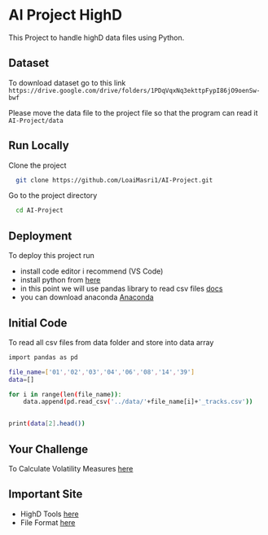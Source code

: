 # AI Project HighD
This Project to handle highD data files using Python.

## Dataset
To download dataset go to this link ```https://drive.google.com/drive/folders/1PDqVqxNq3ekttpFypI86jO9oenSw-bwf```

Please move the data file to the project file so that the program can read it  ```AI-Project/data```

## Run Locally

Clone the project

```bash
  git clone https://github.com/LoaiMasri1/AI-Project.git
```

Go to the project directory

```bash
  cd AI-Project
```

## Deployment
To deploy this project run
- install code editor i recommend (VS Code)
- install python from [here](https://www.python.org/)
- in this point we will use pandas library to read csv files [docs](https://pandas.pydata.org/docs/)
- you can download anaconda [Anaconda](https://www.anaconda.com)

## Initial Code
To read all csv files from data folder and store into data array
```bash
import pandas as pd

file_name=['01','02','03','04','06','08','14','39']
data=[]

for i in range(len(file_name)):
    data.append(pd.read_csv('../data/'+file_name[i]+'_tracks.csv'))


print(data[2].head())
```
## Your Challenge

To Calculate Volatility Measures [here](https://drive.google.com/file/d/167nINsAEw9ecqup22pC7cWdkqVkFvoRV/view?usp=sharinghttps://drive.google.com/file/d/167nINsAEw9ecqup22pC7cWdkqVkFvoRV/view?usp=sharing)

## Important Site
- HighD Tools [here](https://github.com/RobertKrajewski/highD-dataset)
- File Format [here](https://www.highd-dataset.com/format)
